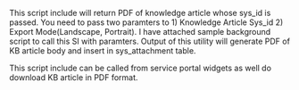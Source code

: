 This script include will return PDF of knowledge article whose sys_id is passed.
You need to pass two paramters to 1) Knowledge Article Sys_id 2) Export Mode(Landscape, Portrait).
I have attached sample background script to call this SI with paramters.
Output of this utility will generate PDF of KB article body and insert in sys_attachment table.

This script include can be called from service portal widgets as well do download KB article in PDF format.



